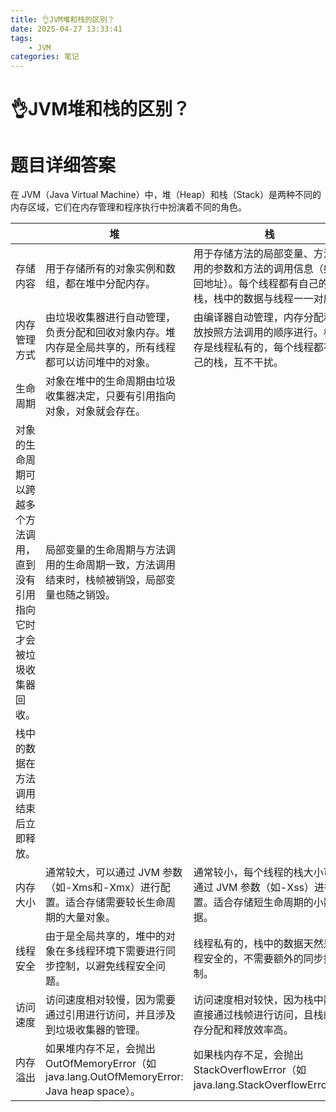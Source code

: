 ```yaml
---
title: 👌JVM堆和栈的区别？
date: 2025-04-27 13:33:41
tags:
	- JVM
categories: 笔记
--- 
```

# 👌JVM堆和栈的区别？

# 题目详细答案
在 JVM（Java Virtual Machine）中，堆（Heap）和栈（Stack）是两种不同的内存区域，它们在内存管理和程序执行中扮演着不同的角色。

| | 堆 | 栈 |
| --- | --- | --- |
| 存储内容 | 用于存储所有的对象实例和数组，都在堆中分配内存。 | 用于存储方法的局部变量、方法调用的参数和方法的调用信息（如返回地址）。每个线程都有自己的栈，栈中的数据与线程一一对应。 |
| 内存管理方式 | 由垃圾收集器进行自动管理，负责分配和回收对象内存。堆内存是全局共享的，所有线程都可以访问堆中的对象。 | 由编译器自动管理，内存分配和释放按照方法调用的顺序进行。栈内存是线程私有的，每个线程都有自己的栈，互不干扰。 |
| 生命周期 | 对象在堆中的生命周期由垃圾收集器决定，只要有引用指向对象，对象就会存在。
对象的生命周期可以跨越多个方法调用，直到没有引用指向它时才会被垃圾收集器回收。 | 局部变量的生命周期与方法调用的生命周期一致，方法调用结束时，栈帧被销毁，局部变量也随之销毁。
栈中的数据在方法调用结束后立即释放。 |
| 内存大小 | 通常较大，可以通过 JVM 参数（如-Xms和-Xmx）进行配置。适合存储需要较长生命周期的大量对象。 | 通常较小，每个线程的栈大小可以通过 JVM 参数（如-Xss）进行配置。适合存储短生命周期的小数据。 |
| 线程安全 | 由于是全局共享的，堆中的对象在多线程环境下需要进行同步控制，以避免线程安全问题。 | 线程私有的，栈中的数据天然是线程安全的，不需要额外的同步控制。 |
| 访问速度 | 访问速度相对较慢，因为需要通过引用进行访问，并且涉及到垃圾收集器的管理。 | 访问速度相对较快，因为栈中数据直接通过栈帧进行访问，且栈的内存分配和释放效率高。 |
| 内存溢出 | 如果堆内存不足，会抛出OutOfMemoryError（如java.lang.OutOfMemoryError: Java heap space）。 | 如果栈内存不足，会抛出StackOverflowError（如java.lang.StackOverflowError）。 |
